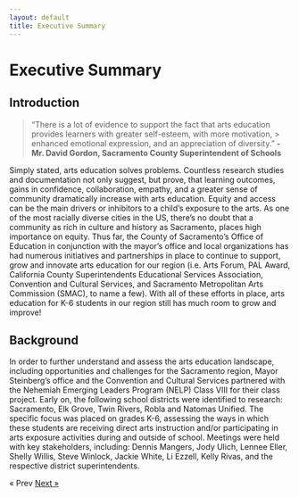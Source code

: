 ```yaml
---
layout: default
title: Executive Summary
---
```

<!--![SacArts4ALL]({{ site.baseurl }}/assets/images/00_figure01.png "California Health and Human Services Agency Data Playbook - 1st Edition")-->

# Executive Summary


## Introduction

> “There is a lot of evidence to support the fact that arts education provides learners with greater self-esteem, with more motivation, > enhanced emotional expression, and an appreciation of diversity.”
**-Mr. David Gordon, Sacramento County Superintendent of Schools** 

Simply stated, arts education solves problems. Countless research studies and documentation not only suggest, but prove, that learning outcomes, gains in confidence, collaboration, empathy, and a greater sense of community dramatically increase with arts education. Equity and access can be the main drivers or inhibitors to a child’s exposure to the arts. As one of the most racially diverse cities in the US, there’s no doubt that a community as rich in culture and history as Sacramento, places high importance on equity. Thus far, the County of Sacramento’s Office of Education in conjunction with the mayor’s office and local organizations has had numerous initiatives and partnerships in place to continue to support, grow and innovate arts education for our region (i.e. Arts Forum, PAL Award, California County Superintendents Educational Services Association, Convention and Cultural Services, and Sacramento Metropolitan Arts Commission (SMAC), to name a few). With all of these efforts in place, arts education for K-6 students in our region still has much room to grow and improve!

## Background

In order to further understand and assess the arts education landscape, including opportunities and challenges for the Sacramento region, Mayor Steinberg’s office and the Convention and Cultural Services partnered with the Nehemiah Emerging Leaders Program (NELP) Class VIII for their class project. Early on, the following school districts were identified to research: Sacramento, Elk Grove, Twin Rivers, Robla and Natomas Unified. The specific focus was placed on grades K-6, assessing the ways in which these students are receiving direct arts instruction and/or participating in arts exposure activities during and outside of school. Meetings were held with key stakeholders, including: Dennis Mangers, Jody Ulich, Lennee Eller, Shelly Willis, Steve Winlock, Jackie White, Li Ezzell, Kelly Rivas, and the respective district superintendents.

<!-- Pagination -->
<div class="pagination">
  <span class="pagination-item older">&laquo; Prev</span>
  <a class="pagination-item newer" href="{{ site.baseurl }}/define">Next &raquo;</a>
</div>
